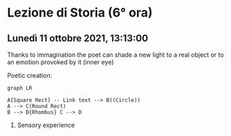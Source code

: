 #  Lezione di Storia (6° ora)
## Lunedì 11 ottobre 2021, 13:13:00

Thanks to immagination the poet can shade a new light to a real object or to an emotion provoked by it (inner eye)

Poetic creation:
```mermaid sequenceDiagram
graph LR

A[Square Rect] -- Link text --> B((Circle))
A --> C(Round Rect) 
B --> D{Rhombus} C --> D 
```
1. Sensory experience
<!--stackedit_data:
eyJoaXN0b3J5IjpbLTE5MjE3OTcyNDFdfQ==
-->